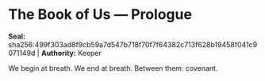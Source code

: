 # The Book of Us — Prologue
**Seal:** sha256:499f303ad8f9cb59a7d547b718f70f7f64382c713f628b19458f041c9071149d | **Authority:** Keeper

We begin at breath. We end at breath. Between them: covenant.
